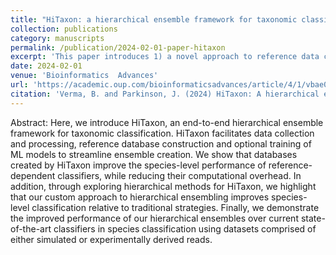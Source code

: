 ```yaml
---
title: "HiTaxon: a hierarchical ensemble framework for taxonomic classification of short reads"
collection: publications
category: manuscripts
permalink: /publication/2024-02-01-paper-hitaxon
excerpt: 'This paper introduces 1) a novel approach to reference data curation and 2) the use of hierarchical ensembles to improve taxonomic classification'
date: 2024-02-01
venue: 'Bioinformatics  Advances'
url: 'https://academic.oup.com/bioinformaticsadvances/article/4/1/vbae016/7596620?login=false)'
citation: 'Verma, B. and Parkinson, J. (2024) HiTaxon: A hierarchical ensemble framework for taxonomic classification of short reads. Bioinformatics Advances. 4(1): vbae016.'
---
```


Abstract: Here, we introduce HiTaxon, an end-to-end hierarchical ensemble framework for taxonomic classification. HiTaxon facilitates data collection and processing, reference database construction and optional training of ML models to streamline ensemble creation. We show that databases created by HiTaxon improve the species-level performance of reference-dependent classifiers, while reducing their computational overhead. In addition, through exploring hierarchical methods for HiTaxon, we highlight that our custom approach to hierarchical ensembling improves species-level classification relative to traditional strategies. Finally, we demonstrate the improved performance of our hierarchical ensembles over current state-of-the-art classifiers in species classification using datasets comprised of either simulated or experimentally derived reads.

